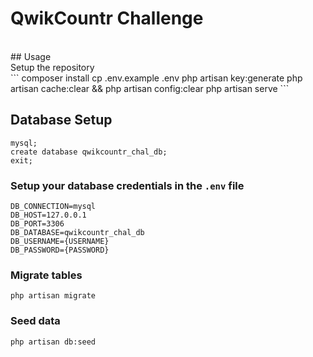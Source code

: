 # QwikCountr Challenge
<br>
## Usage <br>
Setup the repository <br>
```
composer install
cp .env.example .env 
php artisan key:generate
php artisan cache:clear && php artisan config:clear 
php artisan serve 
```

## Database Setup <br>
```
mysql;
create database qwikcountr_chal_db;
exit;
```


### Setup your database credentials in the ```.env``` file <br>
```
DB_CONNECTION=mysql
DB_HOST=127.0.0.1
DB_PORT=3306
DB_DATABASE=qwikcountr_chal_db
DB_USERNAME={USERNAME}
DB_PASSWORD={PASSWORD}
```

### Migrate tables
```
php artisan migrate
```

### Seed data
```
php artisan db:seed
```